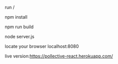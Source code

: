 
run /

npm install

npm run build

node server.js

locate your browser localhost:8080


live version:https://pollective-react.herokuapp.com/

